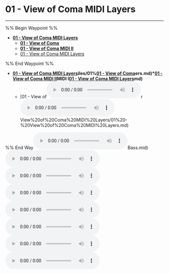 # 01 - View of Coma MIDI Layers

---

%% Begin Waypoint %%
- **[01 - View of Coma MIDI Layers](../../../..//The%20Project/Automated%20MIDI%20Files/01%20-%20View%20of%20Coma%20MIDI%20Layers/01%20-%20View%20of%20Coma%20MIDI%20Layers.md)**
	- **[01 - View of Coma](01%20-%20View%20of%20Coma/01%20-%20View%20of%20Coma.md)**
	- **[01 - View of Coma MIDI II](01%20-%20View%20of%20Coma%20MIDI%20II/01%20-%20View%20of%20Coma%20MIDI%20II.md)**
	- [01 - View of Coma MIDI Layers](../../../..//The%20Project/Automated%20MIDI%20Files/01%20-%20View%20of%20Coma%20MIDI%20Layers/01%20-%20View%20of%20Coma%20MIDI%20Layers.md)

%% End Waypoint %%
- **[01 - View of Coma MIDI Layers](../../../..//The%20Project/Automated%20MIDI%20Files/01%20-%20View%20of%20Coma%20MIDI%20Layers/01%20-%20View%20of%20Coma%20MIDI%20Layers.md)iles/01%[01 - View of Coma](01%20-%20View%20of%20Coma/01%20-%20View%20of%20Coma.md)ers.md)*[01 - View of Coma MIDI II](01%20-%20View%20of%20Coma%20MIDI%20II/01%20-%20View%20of%20Coma%20MIDI%20II.md)MIDI I[01 - View of Coma MIDI Layers](../../../..//The%20Project/Automated%20MIDI%20Files/01%20-%20View%20of%20Coma%20MIDI%20Layers/01%20-%20View%20of%20Coma%20MIDI%20Layers.md)md)**
	- [01 - View of![](01%20-%20View%20of%20Coma_Bass.mid)r![](01%20-%20View%20of%20Coma_Drums.mid)View%20of%20Coma%20MIDI%20Layers/01%20-%20View%20of%20Coma%20MIDI%20Layers.md)

%% End Way![](01%20-%20View%20of%20Coma_Other.mid)Bass.mid)
![](01%20-%20View%20of%20Coma_Drums.mid)
![](01%20-%20View%20of%20Coma_Guitar.mid)
![](01%20-%20View%20of%20Coma_Kick%20Drum.mid)
![](01%20-%20View%20of%20Coma_Other.mid)
![](01%20-%20View%20of%20Coma_Percussion.mid)
![](01%20-%20View%20of%20Coma_Piano.mid)
![](01%20-%20View%20of%20Coma_Voice.mid)